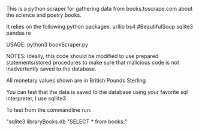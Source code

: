 This is a python scraper for gathering data from books.toscrape.com about the science and poetry books.

It relies on the following python packages:
urllib
bs4 #BeautifulSoup
sqlite3
pandas
re

USAGE: 
python3 bookScraper.py

NOTES:
Ideally, this code should be modified to use prepared statements/stored procedures to make sure that malicious code is not inadvertently saved to the database. 

All monetary values shown are in British Pounds Sterling

You can test that the data is saved to the database using your favorite sql interpreter, I use sqllite3

To test from the commandline run:

"sqlite3 libraryBooks.db "SELECT * from books;"



